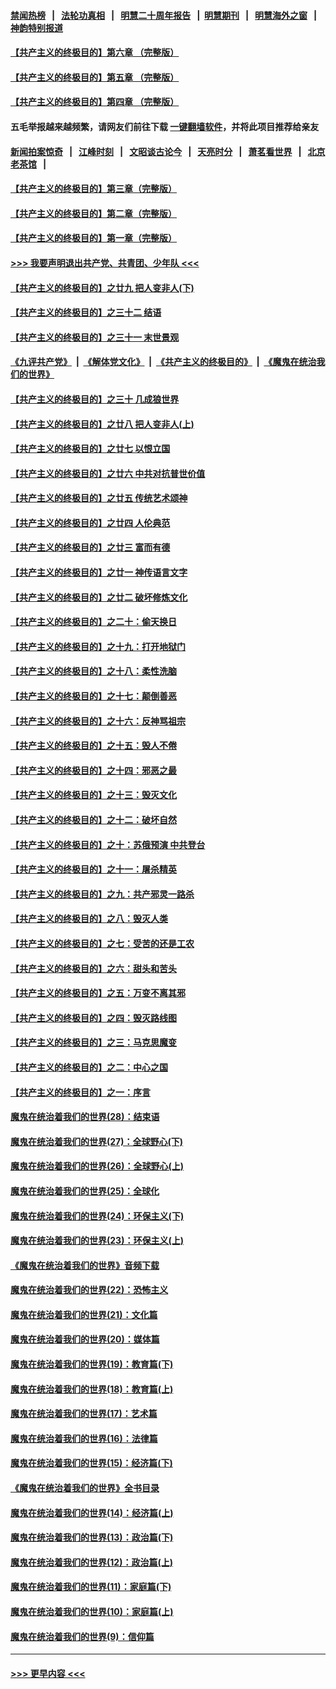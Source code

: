 #### [禁闻热榜](热点新闻.md?=0)  &nbsp;&nbsp;|&nbsp;&nbsp; [法轮功真相](https://github.com/gfw-breaker/truth/blob/master/README.md?=0) &nbsp;&nbsp;|&nbsp;&nbsp; [明慧二十周年报告](https://github.com/gfw-breaker/mh-reports/blob/master/README.md?=0) &nbsp;&nbsp;|&nbsp;&nbsp;[明慧期刊](https://github.com/gfw-breaker/mh-qikan) &nbsp;&nbsp;|&nbsp;&nbsp; [明慧海外之窗](https://github.com/gfw-breaker/mh-news/blob/master/README.md?=0) &nbsp;&nbsp;|&nbsp;&nbsp; [神韵特别报道](https://github.com/gfw-breaker/mh-news/blob/master/shenyun.md?=0)
#### [【共产主义的终极目的】第六章 （完整版）](../pages/nsc422/n11428913.md?t=03031231) 
#### [【共产主义的终极目的】第五章 （完整版）](../pages/nsc422/n11428912.md?t=03031231) 
#### [【共产主义的终极目的】第四章 （完整版）](../pages/nsc422/n11428907.md?t=03031231) 
#### 五毛举报越来越频繁，请网友们前往下载 [一键翻墙软件](https://github.com/gfw-breaker/ssr-accounts)，并将此项目推荐给亲友
#### [新闻拍案惊奇](https://github.com/gfw-breaker/banned-news/blob/master/pages/link4.md) &nbsp;&nbsp;|&nbsp;&nbsp; [江峰时刻](https://github.com/gfw-breaker/banned-news/blob/master/pages/link4.md) &nbsp;&nbsp;|&nbsp;&nbsp; [文昭谈古论今](https://github.com/gfw-breaker/banned-news/blob/master/pages/link4.md) &nbsp;&nbsp;|&nbsp;&nbsp; [天亮时分](https://github.com/gfw-breaker/banned-news/blob/master/pages/link4.md) &nbsp;&nbsp;|&nbsp;&nbsp; [萧茗看世界](https://github.com/gfw-breaker/banned-news/blob/master/pages/link4.md) &nbsp;&nbsp;|&nbsp;&nbsp; [北京老茶馆](https://github.com/gfw-breaker/banned-news/blob/master/pages/link4.md) &nbsp;&nbsp;|&nbsp;&nbsp; 
#### [【共产主义的终极目的】第三章（完整版）](../pages/nsc422/n11428848.md?t=03031231) 
#### [【共产主义的终极目的】第二章（完整版）](../pages/nsc422/n11428831.md?t=03031231) 
#### [【共产主义的终极目的】第一章（完整版）](../pages/nsc422/n11417651.md?t=03031231) 
#### [>>> 我要声明退出共产党、共青团、少年队 <<<](https://github.com/begood0513/goodnews/blob/master/quit/letter.md) 
#### [【共产主义的终极目的】之廿九 把人变非人(下)](../pages/nsc422/n11344140.md?t=03031231) 
#### [【共产主义的终极目的】之三十二 结语](../pages/nsc422/n11360535.md?t=03031231) 
#### [【共产主义的终极目的】之三十一 末世景观](../pages/nsc422/n11351129.md?t=03031231) 
#### [《九评共产党》](https://github.com/begood0513/9ping.md/blob/master/README.md) &nbsp;|&nbsp; [《解体党文化》](../../../../jtdwh.md/blob/master/README.md)  &nbsp;|&nbsp; [《共产主义的终极目的》](../../../../gczydzjmd.md/blob/master/README.md) &nbsp;|&nbsp; [《魔鬼在统治我们的世界》](../../../../mgztzwmdsj.md/blob/master/README.md) 
#### [【共产主义的终极目的】之三十 几成狼世界](../pages/nsc422/n11348280.md?t=03031231) 
#### [【共产主义的终极目的】之廿八 把人变非人(上)](../pages/nsc422/n11340492.md?t=03031231) 
#### [【共产主义的终极目的】之廿七 以恨立国](../pages/nsc422/n11336944.md?t=03031231) 
#### [【共产主义的终极目的】之廿六 中共对抗普世价值](../pages/nsc422/n11324785.md?t=03031231) 
#### [【共产主义的终极目的】之廿五 传统艺术颂神](../pages/nsc422/n11296396.md?t=03031231) 
#### [【共产主义的终极目的】之廿四 人伦典范](../pages/nsc422/n11296397.md?t=03031231) 
#### [【共产主义的终极目的】之廿三 富而有德](../pages/nsc422/n11283598.md?t=03031231) 
#### [【共产主义的终极目的】之廿一 神传语言文字](../pages/nsc422/n11263265.md?t=03031231) 
#### [【共产主义的终极目的】之廿二 破坏修炼文化](../pages/nsc422/n11245728.md?t=03031231) 
#### [【共产主义的终极目的】之二十：偷天换日](../pages/nsc422/n11238846.md?t=03031231) 
#### [【共产主义的终极目的】之十九：打开地狱门](../pages/nsc422/n11206376.md?t=03031231) 
#### [【共产主义的终极目的】之十八：柔性洗脑](../pages/nsc422/n11199994.md?t=03031231) 
#### [【共产主义的终极目的】之十七：颠倒善恶](../pages/nsc422/n11179782.md?t=03031231) 
#### [【共产主义的终极目的】之十六：反神骂祖宗](../pages/nsc422/n11166798.md?t=03031231) 
#### [【共产主义的终极目的】之十五：毁人不倦](../pages/nsc422/n11166792.md?t=03031231) 
#### [【共产主义的终极目的】之十四：邪恶之最](../pages/nsc422/n11150249.md?t=03031231) 
#### [【共产主义的终极目的】之十三：毁灭文化](../pages/nsc422/n11135227.md?t=03031231) 
#### [【共产主义的终极目的】之十二：破坏自然](../pages/nsc422/n11135214.md?t=03031231) 
#### [【共产主义的终极目的】之十：苏俄预演 中共登台](../pages/nsc422/n11118424.md?t=03031231) 
#### [【共产主义的终极目的】之十一：屠杀精英](../pages/nsc422/n11118442.md?t=03031231) 
#### [【共产主义的终极目的】之九：共产邪灵一路杀](../pages/nsc422/n11114139.md?t=03031231) 
#### [【共产主义的终极目的】之八：毁灭人类](../pages/nsc422/n11108503.md?t=03031231) 
#### [【共产主义的终极目的】之七：受苦的还是工农](../pages/nsc422/n11101809.md?t=03031231) 
#### [【共产主义的终极目的】之六：甜头和苦头](../pages/nsc422/n11096971.md?t=03031231) 
#### [【共产主义的终极目的】之五：万变不离其邪](../pages/nsc422/n11091285.md?t=03031231) 
#### [【共产主义的终极目的】之四：毁灭路线图](../pages/nsc422/n11086284.md?t=03031231) 
#### [【共产主义的终极目的】之三：马克思魔变](../pages/nsc422/n11061941.md?t=03031231) 
#### [【共产主义的终极目的】之二：中心之国](../pages/nsc422/n11047728.md?t=03031231) 
#### [【共产主义的终极目的】之一：序言](../pages/nsc422/n11086077.md?t=03031231) 
#### [魔鬼在统治着我们的世界(28)：结束语](../pages/nsc422/n10936246.md?t=03031231) 
#### [魔鬼在统治着我们的世界(27)：全球野心(下)](../pages/nsc422/n10928319.md?t=03031231) 
#### [魔鬼在统治着我们的世界(26)：全球野心(上)](../pages/nsc422/n10900318.md?t=03031231) 
#### [魔鬼在统治着我们的世界(25)：全球化](../pages/nsc422/n10788205.md?t=03031231) 
#### [魔鬼在统治着我们的世界(24)：环保主义(下)](../pages/nsc422/n10695307.md?t=03031231) 
#### [魔鬼在统治着我们的世界(23)：环保主义(上)](../pages/nsc422/n10688613.md?t=03031231) 
#### [《魔鬼在统治着我们的世界》音频下载](../pages/nsc422/n10635553.md?t=03031231) 
#### [魔鬼在统治着我们的世界(22)：恐怖主义](../pages/nsc422/n10614727.md?t=03031231) 
#### [魔鬼在统治着我们的世界(21)：文化篇](../pages/nsc422/n10597706.md?t=03031231) 
#### [魔鬼在统治着我们的世界(20)：媒体篇](../pages/nsc422/n10586579.md?t=03031231) 
#### [魔鬼在统治着我们的世界(19)：教育篇(下)](../pages/nsc422/n10564808.md?t=03031231) 
#### [魔鬼在统治着我们的世界(18)：教育篇(上)](../pages/nsc422/n10526970.md?t=03031231) 
#### [魔鬼在统治着我们的世界(17)：艺术篇](../pages/nsc422/n10499093.md?t=03031231) 
#### [魔鬼在统治着我们的世界(16)：法律篇](../pages/nsc422/n10485969.md?t=03031231) 
#### [魔鬼在统治着我们的世界(15)：经济篇(下)](../pages/nsc422/n10469975.md?t=03031231) 
#### [《魔鬼在统治着我们的世界》全书目录](../pages/nsc422/n10464261.md?t=03031231) 
#### [魔鬼在统治着我们的世界(14)：经济篇(上)](../pages/nsc422/n10457370.md?t=03031231) 
#### [魔鬼在统治着我们的世界(13)：政治篇(下)](../pages/nsc422/n10448270.md?t=03031231) 
#### [魔鬼在统治着我们的世界(12)：政治篇(上)](../pages/nsc422/n10444576.md?t=03031231) 
#### [魔鬼在统治着我们的世界(11)：家庭篇(下)](../pages/nsc422/n10440961.md?t=03031231) 
#### [魔鬼在统治着我们的世界(10)：家庭篇(上)](../pages/nsc422/n10435448.md?t=03031231) 
#### [魔鬼在统治着我们的世界(9)：信仰篇](../pages/nsc422/n10432159.md?t=03031231) 

----
#### [ >>> 更早内容 <<< ](../indexes/nsc422-earlier.md)
